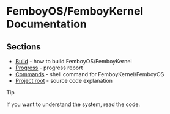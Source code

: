 # FemboyOS/FemboyKernel Documentation

## Sections

- [Build](Build.md) - how to build FemboyOS/FemboyKernel
- [Progress](Progress.md) - progress report
- [Commands](Commands.md) - shell command for FemboyKernel/FemboyOS
- [Project root](Project-root.md) - source code explanation

> [!TIP]
> If you want to understand the system, read the code.
